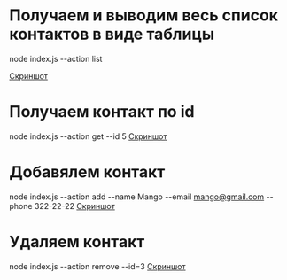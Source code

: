 # Получаем и выводим весь список контактов в виде таблицы

node index.js --action list

<a href='https://monosnap.com/file/0ZMLDxlRmFjxshu3bBStppOLjlgSXt'>Скриншот</a>

# Получаем контакт по id

node index.js --action get --id 5
<a href='https://monosnap.com/file/pKiTIWFeb4qLfbaQsXIQamrXAV0S93'>Скриншот</a>

# Добавялем контакт

node index.js --action add --name Mango --email mango@gmail.com --phone 322-22-22
<a href='https://monosnap.com/file/JOx6Tkqq7FvXrvpeN30rzLo9kY6ISL'>Скриншот</a>

# Удаляем контакт

node index.js --action remove --id=3
<a href='https://monosnap.com/file/PaYDEOFkA39TtXTsrpwYgwZB1Vy8FR'>Скриншот</a>
